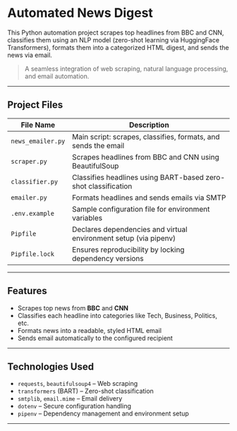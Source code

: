 # Automated News Digest

This Python automation project scrapes top headlines from BBC and CNN, classifies them using an NLP model (zero-shot learning via HuggingFace Transformers), formats them into a categorized HTML digest, and sends the news via email.

> A seamless integration of web scraping, natural language processing, and email automation.

---

## Project Files

| File Name            | Description                                                             |
|----------------------|-------------------------------------------------------------------------|
| `news_emailer.py`    | Main script: scrapes, classifies, formats, and sends the email          |
| `scraper.py`         | Scrapes headlines from BBC and CNN using BeautifulSoup                  |
| `classifier.py`      | Classifies headlines using BART-based zero-shot classification           |
| `emailer.py`         | Formats headlines and sends emails via SMTP                             |
| `.env.example`       | Sample configuration file for environment variables                     |
| `Pipfile`            | Declares dependencies and virtual environment setup (via pipenv)        |
| `Pipfile.lock`       | Ensures reproducibility by locking dependency versions                  |

---

## Features

- Scrapes top news from **BBC** and **CNN**
- Classifies each headline into categories like Tech, Business, Politics, etc.
- Formats news into a readable, styled HTML email
- Sends email automatically to the configured recipient

---

## Technologies Used

- `requests`, `beautifulsoup4` – Web scraping
- `transformers` (BART) – Zero-shot classification
- `smtplib`, `email.mime` – Email delivery
- `dotenv` – Secure configuration handling
- `pipenv` – Dependency management and environment setup

---

